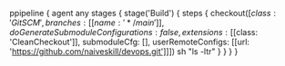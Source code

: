 ppipeline {
    agent any
    stages {
        stage('Build') {
            steps {
              checkout([$class: 'GitSCM', 
                branches: [[name: '*/main']],
                doGenerateSubmoduleConfigurations: false,
                extensions: [[$class: 'CleanCheckout']],
                submoduleCfg: [], 
                userRemoteConfigs: [[url: 'https://github.com/naiveskill/devops.git']]])
              sh "ls -ltr"
          }
        }
    }
}
